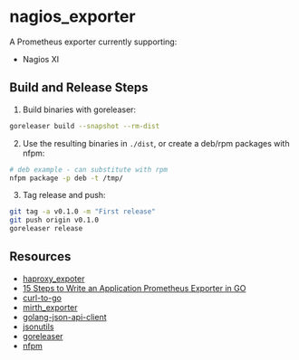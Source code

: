 # nagios_exporter

A Prometheus exporter currently supporting:

* Nagios XI

## Build and Release Steps

1. Build binaries with goreleaser:

```bash
goreleaser build --snapshot --rm-dist
```

2. Use the resulting binaries in `./dist`, or create a deb/rpm packages with nfpm:

```bash
# deb example - can substitute with rpm
nfpm package -p deb -t /tmp/
```

3. Tag release and push:

```bash
git tag -a v0.1.0 -m "First release"
git push origin v0.1.0
goreleaser release
```

## Resources

* [haproxy_expoter](https://github.com/prometheus/haproxy_exporter/blob/main/haproxy_exporter.go)
* [15 Steps to Write an Application Prometheus Exporter in GO](https://medium.com/teamzerolabs/15-steps-to-write-an-application-prometheus-exporter-in-go-9746b4520e26)
* [curl-to-go](https://mholt.github.io/curl-to-go/)
* [mirth_exporter](https://github.com/teamzerolabs/mirth_channel_exporter)
* [golang-json-api-client](https://blog.alexellis.io/golang-json-api-client/)
* [jsonutils](https://github.com/bashtian/jsonutils)
* [goreleaser](https://github.com/goreleaser/goreleaser)
* [nfpm](https://github.com/goreleaser/nfpm)
